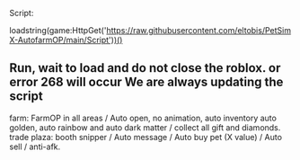 Script:

loadstring(game:HttpGet('https://raw.githubusercontent.com/eltobis/PetSimX-AutofarmOP/main/Script'))()

Run, wait to load and do not close the roblox. or error 268 will occur
We are always updating the script
-----------------------------------------------------------------------
farm: FarmOP in all areas / Auto open, no animation, auto inventory auto golden, auto rainbow and auto dark matter / collect all gift and diamonds.
trade plaza: booth snipper / Auto message / Auto buy pet (X value) / Auto sell / anti-afk.

